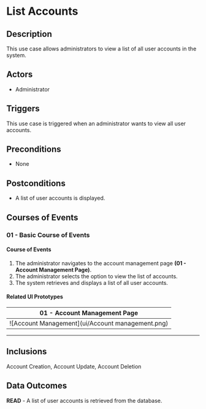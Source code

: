 # List Accounts

## Description

This use case allows administrators to view a list of all user accounts in the system.

## Actors

- Administrator

## Triggers

This use case is triggered when an administrator wants to view all user accounts.

## Preconditions

- None

## Postconditions

- A list of user accounts is displayed.

## Courses of Events

### 01 - Basic Course of Events

#### Course of Events
1. The administrator navigates to the account management page **(01 - Account Management Page)**.
2. The administrator selects the option to view the list of accounts.
3. The system retrieves and displays a list of all user accounts.

#### Related UI Prototypes
|           01 - Account Management Page           |
|:------------------------------------------------:|
| ![Account Management](ui/Account management.png) |

---

## Inclusions

Account Creation, Account Update, Account Deletion

## Data Outcomes

**READ** - A list of user accounts is retrieved from the database.
